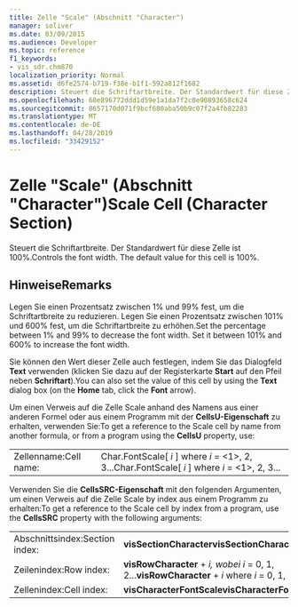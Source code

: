 ```yaml
---
title: Zelle "Scale" (Abschnitt "Character")
manager: soliver
ms.date: 03/09/2015
ms.audience: Developer
ms.topic: reference
f1_keywords:
- vis_sdr.chm870
localization_priority: Normal
ms.assetid: d6fe2574-b719-f38e-b1f1-592a812f1682
description: Steuert die Schriftartbreite. Der Standardwert für diese Zelle ist 100%.
ms.openlocfilehash: 60e896772ddd1d59e1a1da7f2c0e90893658c624
ms.sourcegitcommit: 8657170d071f9bcf680aba50b9c07f2a4fb82283
ms.translationtype: MT
ms.contentlocale: de-DE
ms.lasthandoff: 04/28/2019
ms.locfileid: "33429152"
---
```

# <a name="scale-cell-character-section"></a><span data-ttu-id="d03bc-104">Zelle "Scale" (Abschnitt "Character")</span><span class="sxs-lookup"><span data-stu-id="d03bc-104">Scale Cell (Character Section)</span></span>

<span data-ttu-id="d03bc-p102">Steuert die Schriftartbreite. Der Standardwert für diese Zelle ist 100%.</span><span class="sxs-lookup"><span data-stu-id="d03bc-p102">Controls the font width. The default value for this cell is 100%.</span></span>
  
## <a name="remarks"></a><span data-ttu-id="d03bc-107">Hinweise</span><span class="sxs-lookup"><span data-stu-id="d03bc-107">Remarks</span></span>

<span data-ttu-id="d03bc-p103">Legen Sie einen Prozentsatz zwischen 1% und 99% fest, um die Schriftartbreite zu reduzieren. Legen Sie einen Prozentsatz zwischen 101% und 600% fest, um die Schriftartbreite zu erhöhen.</span><span class="sxs-lookup"><span data-stu-id="d03bc-p103">Set the percentage between 1% and 99% to decrease the font width. Set it between 101% and 600% to increase the font width.</span></span>
  
<span data-ttu-id="d03bc-110">Sie können den Wert dieser Zelle auch festlegen, indem Sie das Dialogfeld **Text** verwenden (klicken Sie dazu auf der Registerkarte **Start** auf den Pfeil neben **Schriftart**).</span><span class="sxs-lookup"><span data-stu-id="d03bc-110">You can also set the value of this cell by using the **Text** dialog box (on the **Home** tab, click the **Font** arrow).</span></span> 
  
<span data-ttu-id="d03bc-111">Um einen Verweis auf die Zelle Scale anhand des Namens aus einer anderen Formel oder aus einem Programm mit der **CellsU-Eigenschaft** zu erhalten, verwenden Sie:</span><span class="sxs-lookup"><span data-stu-id="d03bc-111">To get a reference to the Scale cell by name from another formula, or from a program using the **CellsU** property, use:</span></span> 
  
|||
|:-----|:-----|
|<span data-ttu-id="d03bc-112">Zellenname:</span><span class="sxs-lookup"><span data-stu-id="d03bc-112">Cell name:</span></span>  <br/> |<span data-ttu-id="d03bc-113">Char.FontScale[ *i*  ] where  *i*  = <1>, 2, 3...</span><span class="sxs-lookup"><span data-stu-id="d03bc-113">Char.FontScale[ *i*  ] where  *i*  = <1>, 2, 3...</span></span>  <br/> |
   
<span data-ttu-id="d03bc-114">Verwenden Sie die **CellsSRC-Eigenschaft** mit den folgenden Argumenten, um einen Verweis auf die Zelle Scale by index aus einem Programm zu erhalten:</span><span class="sxs-lookup"><span data-stu-id="d03bc-114">To get a reference to the Scale cell by index from a program, use the **CellsSRC** property with the following arguments:</span></span> 
  
|||
|:-----|:-----|
|<span data-ttu-id="d03bc-115">Abschnittsindex:</span><span class="sxs-lookup"><span data-stu-id="d03bc-115">Section index:</span></span>  <br/> |<span data-ttu-id="d03bc-116">**visSectionCharacter**</span><span class="sxs-lookup"><span data-stu-id="d03bc-116">**visSectionCharacter**</span></span> <br/> |
|<span data-ttu-id="d03bc-117">Zeilenindex:</span><span class="sxs-lookup"><span data-stu-id="d03bc-117">Row index:</span></span>  <br/> |<span data-ttu-id="d03bc-118">**visRowCharacter**  +   *i,* *wobei i* = 0, 1, 2...</span><span class="sxs-lookup"><span data-stu-id="d03bc-118">**visRowCharacter** +  *i*  where  *i*  = 0, 1, 2...</span></span>  <br/> |
|<span data-ttu-id="d03bc-119">Zellenindex:</span><span class="sxs-lookup"><span data-stu-id="d03bc-119">Cell index:</span></span>  <br/> |<span data-ttu-id="d03bc-120">**visCharacterFontScale**</span><span class="sxs-lookup"><span data-stu-id="d03bc-120">**visCharacterFontScale**</span></span> <br/> |
   

